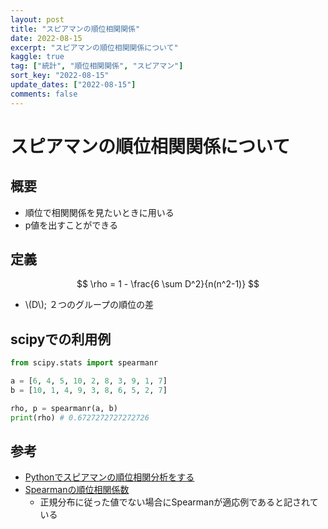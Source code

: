 ```yaml
---
layout: post
title: "スピアマンの順位相関関係"
date: 2022-08-15
excerpt: "スピアマンの順位相関関係について"
kaggle: true
tag: ["統計", "順位相関関係", "スピアマン"]
sort_key: "2022-08-15"
update_dates: ["2022-08-15"]
comments: false
---
```


# スピアマンの順位相関関係について

## 概要
 - 順位で相関関係を見たいときに用いる
 - p値を出すことができる
 
## 定義

$$
\rho = 1 - \frac{6 \sum D^2}{n(n^2-1)}
$$
 - \\(D\\); ２つのグループの順位の差

## scipyでの利用例

```python
from scipy.stats import spearmanr

a = [6, 4, 5, 10, 2, 8, 3, 9, 1, 7]
b = [10, 1, 4, 9, 3, 8, 6, 5, 2, 7]

rho, p = spearmanr(a, b)
print(rho) # 0.6727272727272726
```

## 参考
 - [Pythonでスピアマンの順位相関分析をする](https://qiita.com/dacciinfo/items/88debe69f9f4e927aafc)
 - [Spearmanの順位相関係数](https://www.study-channel.com/2015/08/spearmans-rank-correlation-coefficient.html)
   - 正規分布に従った値でない場合にSpearmanが適応例であると記されている
